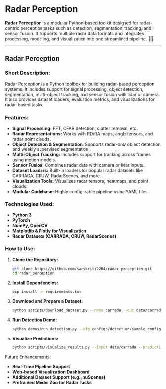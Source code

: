 # Radar Perception

**Radar Perception** is a modular Python-based toolkit designed for radar-centric perception tasks such as detection, segmentation, tracking, and sensor fusion. It supports multiple radar data formats and integrates processing, modeling, and visualization into one streamlined pipeline. 🚗📡

---

## Radar Perception

### Short Description:
Radar Perception is a Python toolbox for building radar-based perception systems. It includes support for signal processing, object detection, segmentation, multi-object tracking, and sensor fusion with lidar or camera. It also provides dataset loaders, evaluation metrics, and visualizations for radar-based tasks.

### Features:
- **Signal Processing:** FFT, CFAR detection, clutter removal, etc.
- **Radar Representations:** Works with RD/RA maps, angle tensors, and radar point clouds.
- **Object Detection & Segmentation:** Supports radar-only object detection and weakly supervised segmentation.
- **Multi-Object Tracking:** Includes support for tracking across frames using motion models.
- **Sensor Fusion:** Combines radar data with camera or lidar inputs.
- **Dataset Loaders:** Built-in loaders for popular radar datasets like CARRADA, CRUW, RadarScenes, and more.
- **Visualization Tools:** Visualizes radar tensors, heatmaps, and point clouds.
- **Modular Codebase:** Highly configurable pipeline using YAML files.

### Technologies Used:
- **Python 3**
- **PyTorch**
- **NumPy, OpenCV**
- **Matplotlib & Plotly for Visualization**
- **Radar Datasets (CARRADA, CRUW, RadarScenes)**

### How to Use:
1. **Clone the Repository:**  
   ```bash
   git clone https://github.com/sanskriti2204/radar_perception.git
   cd radar_perception
     ```
2. **Install Dependencies:**
   ```bash
   pip install -r requirements.txt
   ```
4. **Download and Prepare a Dataset:**
   ```bash
   python scripts/download_dataset.py --name carrada --out data/carrada
   ```
6. **Run Detection Demo:**
   ```bash
   python demos/run_detection.py --cfg configs/detection/sample_config.yaml
   ```
8. **Visualize Predictions:**
   ```bash
   python scripts/visualize_results.py --input data/carrada --predictions outputs/preds.pkl
Future Enhancements:
- **Real-Time Pipeline Support**
- **Web-based Visualization Dashboard**
- **Additional Dataset Support (e.g., nuScenes)**
- **Pretrained Model Zoo for Radar Tasks**  
     

